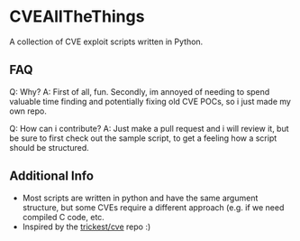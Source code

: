 # CVEAllTheThings

A collection of CVE exploit scripts written in Python.

## FAQ

Q: Why?
A: First of all, fun. 
   Secondly, im annoyed of needing to spend valuable time finding and potentially fixing old CVE POCs, so i just made my own repo.

Q: How can i contribute?
A: Just make a pull request and i will review it, but be sure to first check out the sample script, to get a feeling how a script should be structured.

## Additional Info
- Most scripts are written in python and have the same argument structure, but some CVEs require a different approach (e.g. if we need compiled C code, etc.
- Inspired by the [trickest/cve](https://github.com/trickest/cve) repo :)
